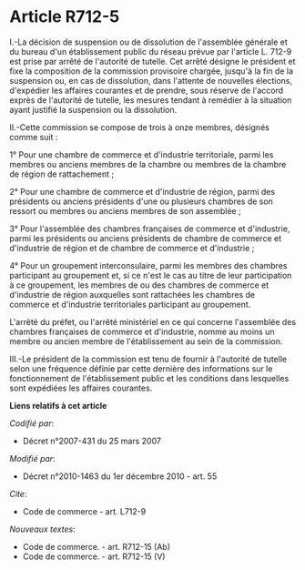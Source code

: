 # Article R712-5

I.-La décision de suspension ou de dissolution de l'assemblée générale et du bureau d'un établissement public du réseau
prévue par l'article L. 712-9 est prise par arrêté de l'autorité de tutelle. Cet arrêté désigne le président et fixe la
composition de la commission provisoire chargée, jusqu'à la fin de la suspension ou, en cas de dissolution, dans l'attente de
nouvelles élections, d'expédier les affaires courantes et de prendre, sous réserve de l'accord exprès de l'autorité de
tutelle, les mesures tendant à remédier à la situation ayant justifié la suspension ou la dissolution. 

II.-Cette commission se compose de trois à onze membres, désignés comme suit : 

1° Pour une chambre de commerce et d'industrie territoriale, parmi les membres ou anciens membres de la chambre ou membres de
la chambre de région de rattachement ; 

2° Pour une chambre de commerce et d'industrie de région, parmi des présidents ou anciens présidents d'une ou plusieurs
chambres de son ressort ou membres ou anciens membres de son assemblée ; 

3° Pour l'assemblée des chambres françaises de commerce et d'industrie, parmi les présidents ou anciens présidents de chambre
de commerce et d'industrie de région et de chambre de commerce et d'industrie ; 

4° Pour un groupement interconsulaire, parmi les membres des chambres participant au groupement et, si ce n'est le cas au
titre de leur participation à ce groupement, les membres de ou des chambres de commerce et d'industrie de région auxquelles
sont rattachées les chambres de commerce et d'industrie territoriales participant au groupement.

L'arrêté du préfet, ou l'arrêté ministériel en ce qui concerne l'assemblée des chambres françaises de commerce et
d'industrie, nomme au moins un membre ou ancien membre de l'établissement au sein de la commission. 

III.-Le président de la commission est tenu de fournir à l'autorité de tutelle selon une fréquence définie par cette dernière
des informations sur le fonctionnement de l'établissement public et les conditions dans lesquelles sont expédiées les
affaires courantes.

**Liens relatifs à cet article**

_Codifié par_:

  - Décret n°2007-431 du 25 mars 2007

_Modifié par_:

  - Décret n°2010-1463 du 1er décembre 2010 - art. 55

_Cite_:

  - Code de commerce - art. L712-9

_Nouveaux textes_:

  - Code de commerce. - art. R712-15 (Ab)
  - Code de commerce. - art. R712-15 (V)
